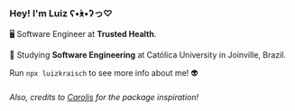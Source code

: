 ### Hey! I'm Luiz ʕ•́ᴥ•̀ʔっ♡

🖥️ Software Engineer at **Trusted Health**.

📜 Studying **Software Engineering** at Católica University in Joinville, Brazil.

Run `npx luizkraisch` to see more info about me! 👽

###### Also, credits to [Carolis](https://github.com/Carolis) for the package inspiration!
